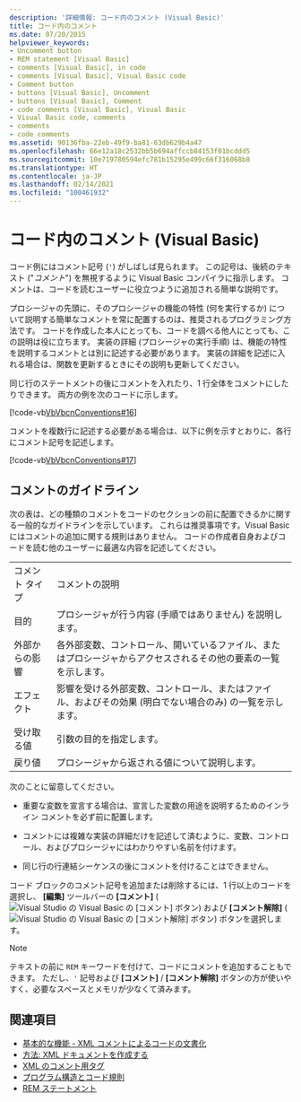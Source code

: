 ```yaml
---
description: '詳細情報: コード内のコメント (Visual Basic)'
title: コード内のコメント
ms.date: 07/20/2015
helpviewer_keywords:
- Uncomment button
- REM statement [Visual Basic]
- comments [Visual Basic], in code
- comments [Visual Basic], Visual Basic code
- Comment button
- buttons [Visual Basic], Uncomment
- buttons [Visual Basic], Comment
- code comments [Visual Basic], Visual Basic
- Visual Basic code, comments
- comments
- code comments
ms.assetid: 90136fba-22eb-49f9-ba81-63db629b4a47
ms.openlocfilehash: 66e12a18c2532bb5b694affccb84153f01bcddd5
ms.sourcegitcommit: 10e719780594efc781b15295e499c66f316068b8
ms.translationtype: HT
ms.contentlocale: ja-JP
ms.lasthandoff: 02/14/2021
ms.locfileid: "100461932"
---
```

# <a name="comments-in-code-visual-basic"></a>コード内のコメント (Visual Basic)

コード例にはコメント記号 (`'`) がしばしば見られます。 この記号は、後続のテキスト ("*コメント*") を無視するように Visual Basic コンパイラに指示します。 コメントは、コードを読むユーザーに役立つように追加される簡単な説明です。  
  
 プロシージャの先頭に、そのプロシージャの機能の特性 (何を実行するか) について説明する簡単なコメントを常に配置するのは、推奨されるプログラミング方法です。 コードを作成した本人にとっても、コードを調べる他人にとっても、この説明は役に立ちます。 実装の詳細 (プロシージャの実行手順) は、機能の特性を説明するコメントとは別に記述する必要があります。 実装の詳細を記述に入れる場合は、関数を更新するときにその説明も更新してください。  
  
 同じ行のステートメントの後にコメントを入れたり、1 行全体をコメントにしたりできます。 両方の例を次のコードに示します。  
  
 [!code-vb[VbVbcnConventions#16](~/samples/snippets/visualbasic/VS_Snippets_VBCSharp/VbVbcnConventions/VB/Class1.vb#16)]  
  
 コメントを複数行に記述する必要がある場合は、以下に例を示すとおりに、各行にコメント記号を記述します。  
  
 [!code-vb[VbVbcnConventions#17](~/samples/snippets/visualbasic/VS_Snippets_VBCSharp/VbVbcnConventions/VB/Class1.vb#17)]  
  
## <a name="commenting-guidelines"></a>コメントのガイドライン  

 次の表は、どの種類のコメントをコードのセクションの前に配置できるかに関する一般的なガイドラインを示しています。 これらは推奨事項です。Visual Basic にはコメントの追加に関する規則はありません。 コードの作成者自身およびコードを読む他のユーザーに最適な内容を記述してください。  
  
|||  
|---|---|  
|コメント タイプ|コメントの説明|  
|目的|プロシージャが行う内容 (手順ではありません) を説明します。|  
|外部からの影響|各外部変数、コントロール、開いているファイル、またはプロシージャからアクセスされるその他の要素の一覧を示します。|  
|エフェクト|影響を受ける外部変数、コントロール、またはファイル、およびその効果 (明白でない場合のみ) の一覧を示します。|  
|受け取る値|引数の目的を指定します。|  
|戻り値|プロシージャから返される値について説明します。|  
  
 次のことに留意してください。  
  
- 重要な変数を宣言する場合は、宣言した変数の用途を説明するためのインライン コメントを必ず前に配置します。  
  
- コメントには複雑な実装の詳細だけを記述して済むように、変数、コントロール、およびプロシージャにはわかりやすい名前を付けます。  
  
- 同じ行の行連結シーケンスの後にコメントを付けることはできません。  
  
 コード ブロックのコメント記号を追加または削除するには、1 行以上のコードを選択し、 **[編集]** ツールバーの **[コメント]** (![Visual Studio の Visual Basic の [コメント] ボタン](./media/comments-in-code/visual-basic-comment-button.gif)) および **[コメント解除]** (![Visual Studio の Visual Basic の [コメント解除] ボタン](./media/comments-in-code/visual-basic-uncomment-button.gif)) ボタンを選択します。  
  
> [!NOTE]
> テキストの前に `REM` キーワードを付けて、コードにコメントを追加することもできます。 ただし、`'` 記号および **[コメント]** / **[コメント解除]** ボタンの方が使いやすく、必要なスペースとメモリが少なくて済みます。  
  
## <a name="see-also"></a>関連項目

- [基本的な機能 - XML コメントによるコードの文書化](/archive/msdn-magazine/2009/may/documenting-your-code-with-xml-comments)
- [方法: XML ドキュメントを作成する](how-to-create-xml-documentation.md)
- [XML のコメント用タグ](../../language-reference/xmldoc/index.md)
- [プログラム構造とコード規則](program-structure-and-code-conventions.md)
- [REM ステートメント](../../language-reference/statements/rem-statement.md)
